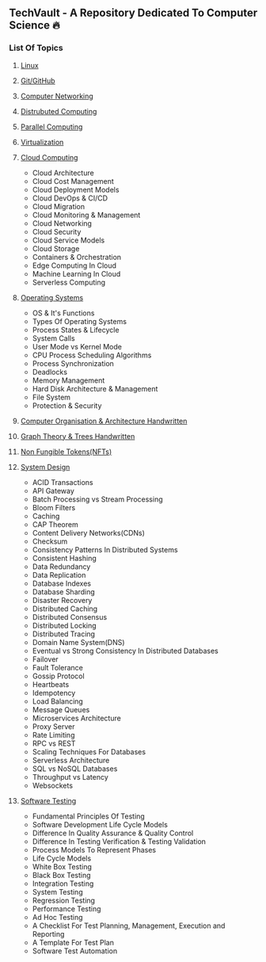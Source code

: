 ## TechVault - A Repository Dedicated To Computer Science 🔥

### List Of Topics
01. [Linux](https://github.com/GarvitSingh05/computer-science-notes/blob/main/01.%20Linux/Linux%20Commands.md)  

02. [Git/GitHub](https://github.com/GarvitSingh05/computer-science-notes/blob/main/02.%20Git%20%26%20GitHub/Git%20Commands%2C%20Pull%20Requests%2C%20Open-Source%20Contributions.md)  

03. [Computer Networking](https://github.com/GarvitSingh05/computer-science-notes/blob/main/03.%20Computer%20Networking/Computer%20Networking.md)  

04. [Distrubuted Computing](https://github.com/GarvitSingh05/computer-science-notes/blob/main/04.%20Distributed%20Computing/Distributed%20Computing.md)  

05. [Parallel Computing](https://github.com/GarvitSingh05/computer-science-notes/blob/main/05.%20Parallel%20Computing/Parallel%20Computing.md)  

06. [Virtualization](https://github.com/GarvitSingh05/computer-science-notes/blob/main/06.%20Virtualisation/Virtualisation.md)  

07. [Cloud Computing](https://github.com/GarvitSingh05/computer-science-notes/blob/main/07.%20Cloud%20Computing/Cloud%20Computing.md)  
    - Cloud Architecture
    - Cloud Cost Management
    - Cloud Deployment Models
    - Cloud DevOps & CI/CD
    - Cloud Migration
    - Cloud Monitoring & Management
    - Cloud Networking
    - Cloud Security
    - Cloud Service Models
    - Cloud Storage
    - Containers & Orchestration
    - Edge Computing In Cloud
    - Machine Learning In Cloud
    - Serverless Computing

08. [Operating Systems](https://github.com/GarvitSingh05/computer-science-notes/blob/main/08.%20Operating%20Systems/Operating%20System%20Notes.md)  
      - OS & It's Functions
      - Types Of Operating Systems
      - Process States & Lifecycle
      - System Calls
      - User Mode vs Kernel Mode
      - CPU Process Scheduling Algorithms
      - Process Synchronization
      - Deadlocks
      - Memory Management
      - Hard Disk Architecture & Management
      - File System
      - Protection & Security

09. [Computer Organisation & Architecture Handwritten](https://github.com/GarvitSingh05/computer-science-notes/blob/main/09.%20Computer%20Organisation%20%26%20Architecture/Computer%20Organisation%20%26%20Architecture.pdf)  

10. [Graph Theory & Trees Handwritten](https://github.com/GarvitSingh05/computer-science-notes/blob/main/10.%20Graph%20Theory%20%26%20Trees/Graphy%20Theory%2C%20Trees%2C%20Propositional%20Logic.pdf)  

11. [Non Fungible Tokens(NFTs)](https://github.com/GarvitSingh05/computer-science-notes/blob/main/11.%20NFTs/Complete%20Guide%20on%20NFTs.md)  

12. [System Design](https://github.com/GarvitSingh05/computer-science-notes/tree/main/12.%20System%20Design)
      - ACID Transactions
      - API Gateway
      - Batch Processing vs Stream Processing
      - Bloom Filters
      - Caching
      - CAP Theorem
      - Content Delivery Networks(CDNs)
      - Checksum
      - Consistency Patterns In Distributed Systems
      - Consistent Hashing
      - Data Redundancy
      - Data Replication
      - Database Indexes
      - Database Sharding
      - Disaster Recovery
      - Distributed Caching
      - Distributed Consensus
      - Distributed Locking
      - Distributed Tracing
      - Domain Name System(DNS)
      - Eventual vs Strong Consistency In Distributed Databases
      - Failover
      - Fault Tolerance
      - Gossip Protocol
      - Heartbeats
      - Idempotency
      - Load Balancing
      - Message Queues
      - Microservices Architecture
      - Proxy Server
      - Rate Limiting
      - RPC vs REST
      - Scaling Techniques For Databases
      - Serverless Architecture
      - SQL vs NoSQL Databases
      - Throughput vs Latency
      - Websockets

13. [Software Testing](https://github.com/GarvitSingh05/computer-science-notes/blob/main/13.%20Software%20Testing/Software%20Testing%20Notes.md)  
      - Fundamental Principles Of Testing
      - Software Development Life Cycle Models
      - Difference In Quality Assurance & Quality Control
      - Difference In Testing Verification & Testing Validation
      - Process Models To Represent Phases
      - Life Cycle Models
      - White Box Testing
      - Black Box Testing
      - Integration Testing
      - System Testing
      - Regression Testing
      - Performance Testing
      - Ad Hoc Testing
      - A Checklist For Test Planning, Management, Execution and Reporting
      - A Template For Test Plan
      - Software Test Automation


